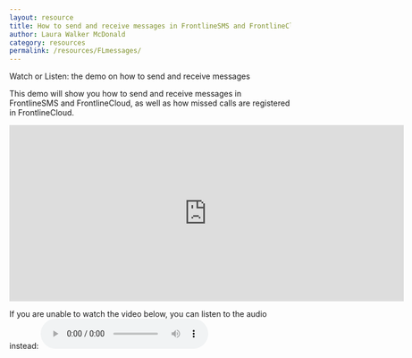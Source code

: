 ```yaml
---
layout: resource
title: How to send and receive messages in FrontlineSMS and FrontlineCloud
author: Laura Walker McDonald
category: resources
permalink: /resources/FLmessages/
---
```

Watch or Listen: the demo on how to send and receive messages

This demo will show you how to send and receive messages in FrontlineSMS and FrontlineCloud, as well as how missed calls are registered in FrontlineCloud.

<iframe width="706" height="315" src="https://www.youtube.com/embed/wE9Fs7HOklk" frameborder="0" allowfullscreen></iframe>

If you are unable to watch the video below, you can listen to the audio instead:
<audio controls>
  <source src="http://simlab.org/resources/coursem4cso/files/Sending%20and%20receiving%20messages_Audio.mp3" type="audio/mpeg">
Your browser does not support the audio element.
</audio>
